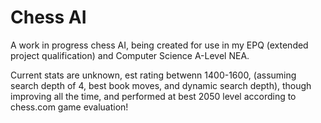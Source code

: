 # Chess AI #
A work in progress chess AI, being created for use in my EPQ (extended project qualification) and Computer Science A-Level NEA.

Current stats are unknown, est rating betwenn 1400-1600, (assuming search depth of 4, best book moves, and dynamic search depth), though improving all the time, and performed at best 2050 level according to chess.com game evaluation!
